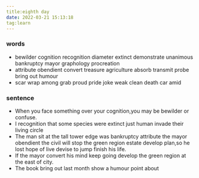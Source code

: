 ```yaml
---
title:eighth day
date: 2022-03-21 15:13:18
tag:learn
---
```

### words
- bewilder cognition recognition diameter extinct demonstrate unanimous bankruptcy mayor graphology procreation 
- attribute obendient convert treasure agriculture absorb transmit probe bring out  humour
- scar wrap among grab proud pride joke weak clean death car amid
### sentence
- When you face something over your cognition,you may be bewilder or confuse.
- I recognition that some species were extinct just human invade their living circle
- The man sit at the tall tower edge was bankruptcy attribute the mayor obendient the civil will stop the green region estate develop plan,so he lost hope of live devise to jump finish his life.
- If the mayor convert his mind keep going develop the green region at the east of city.
- The book bring out last month show a humour point about 